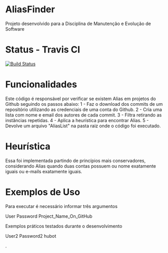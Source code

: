 # AliasFinder
Projeto desenvolvido para a Disciplina de Manutenção e Evolução de Software

# Status - Travis CI
[![Build Status](https://travis-ci.org/Allan045/AliasFinder.svg?branch=Allan045-patch-1)](https://travis-ci.org/Allan045/AliasFinder)


# Funcionalidades
Este código é responsável por verificar se existem Alias em projetos do Github seguindo os passos abaixo:
1 - Faz o download dos commits de um repositório utilizando as credenciais de uma conta do Github. 
2 - Cria uma lista com nome e email dos autores de cada commit. 
3 - Filtra retirando as instâncias repetidas.
4 - Aplica a heurística para encontrar Alias.
5 - Devolve um arquivo "AliasList" na pasta raiz onde o código foi executado.


# Heurística
Essa foi implementada partindo de princípios mais conservadores, considerando Alias quando duas contas possuem ou nome exatamente iguais ou e-mails exatamente iguais.

# Exemplos de Uso
Para executar é necessário informar três argumentos

User      Password     Project_Name_On_GitHub

Exemplos práticos testados durante o desenvolvimento

User2     Password2    hubot

.
